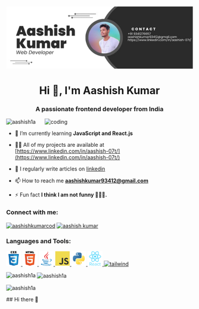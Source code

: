 ![logo](https://github.com/Aashish1A/Aashish1A/blob/main/WhatsApp%20Image%202024-09-10%20at%204.29.55%20PM.jpeg?raw=true)

<h1 align="center">Hi 👋, I'm Aashish Kumar</h1>
<h3 align="center">A passionate frontend developer from India</h3>

<img align="right" alt="coding" width="400" src="https://cdn.dribbble.com/users/1292677/screenshots/6139167/avento.gif">

<p align="left"> <img src="https://komarev.com/ghpvc/?username=aashish1a&label=Profile%20views&color=0e75b6&style=flat" alt="aashish1a" /> </p>

- 🌱 I’m currently learning **JavaScript and React.js**

- 👨‍💻 All of my projects are available at [https://www.linkedin.com/in/aashish-07t/](https://www.linkedin.com/in/aashish-07t/)

- 📝 I regularly write articles on [linkedin](linkedin)

- 📫 How to reach me **aashishkumar93412@gmail.com**

- ⚡ Fun fact **I think I am not funny 🧑🏻‍💻.**

<h3 align="left">Connect with me:</h3>
<p align="left">
<a href="https://twitter.com/aashishkumarcod" target="blank"><img align="center" src="https://raw.githubusercontent.com/rahuldkjain/github-profile-readme-generator/master/src/images/icons/Social/twitter.svg" alt="aashishkumarcod" height="30" width="40" /></a>
<a href="https://linkedin.com/in/aashish kumar" target="blank"><img align="center" src="https://raw.githubusercontent.com/rahuldkjain/github-profile-readme-generator/master/src/images/icons/Social/linked-in-alt.svg" alt="aashish kumar" height="30" width="40" /></a>
</p>

<h3 align="left">Languages and Tools:</h3>
<p align="left"> <a href="https://www.w3schools.com/css/" target="_blank" rel="noreferrer"> <img src="https://raw.githubusercontent.com/devicons/devicon/master/icons/css3/css3-original-wordmark.svg" alt="css3" width="40" height="40"/> </a> <a href="https://www.w3.org/html/" target="_blank" rel="noreferrer"> <img src="https://raw.githubusercontent.com/devicons/devicon/master/icons/html5/html5-original-wordmark.svg" alt="html5" width="40" height="40"/> </a> <a href="https://www.java.com" target="_blank" rel="noreferrer"> <img src="https://raw.githubusercontent.com/devicons/devicon/master/icons/java/java-original.svg" alt="java" width="40" height="40"/> </a> <a href="https://developer.mozilla.org/en-US/docs/Web/JavaScript" target="_blank" rel="noreferrer"> <img src="https://raw.githubusercontent.com/devicons/devicon/master/icons/javascript/javascript-original.svg" alt="javascript" width="40" height="40"/> </a> <a href="https://www.python.org" target="_blank" rel="noreferrer"> <img src="https://raw.githubusercontent.com/devicons/devicon/master/icons/python/python-original.svg" alt="python" width="40" height="40"/> </a> <a href="https://reactjs.org/" target="_blank" rel="noreferrer"> <img src="https://raw.githubusercontent.com/devicons/devicon/master/icons/react/react-original-wordmark.svg" alt="react" width="40" height="40"/> </a> <a href="https://tailwindcss.com/" target="_blank" rel="noreferrer"> <img src="https://www.vectorlogo.zone/logos/tailwindcss/tailwindcss-icon.svg" alt="tailwind" width="40" height="40"/> </a> </p>

<p><img align="left" src="https://github-readme-stats.vercel.app/api/top-langs?username=aashish1a&show_icons=true&locale=en&layout=compact" alt="aashish1a" /></p>

<p>&nbsp;<img align="center" src="https://github-readme-stats.vercel.app/api?username=aashish1a&show_icons=true&locale=en" alt="aashish1a" /></p>

<p><img align="center" src="https://github-readme-streak-stats.herokuapp.com/?user=aashish1a&" alt="aashish1a" /></p>## Hi there 👋

<!--
**Aashish1A/Aashish1A** is a ✨ _special_ ✨ repository because its `README.md` (this file) appears on your GitHub profile.

Here are some ideas to get you started:

- 🔭 I’m currently working on ...
- 🌱 I’m currently learning ...
- 👯 I’m looking to collaborate on ...
- 🤔 I’m looking for help with ...
- 💬 Ask me about ...
- 📫 How to reach me: ...
- 😄 Pronouns: ...
- ⚡ Fun fact: ...
-->
